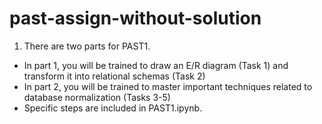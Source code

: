 # past-assign-without-solution

1. There are two parts for PAST1.
- In part 1, you will be trained to draw an E/R diagram (Task 1) and transform it into relational schemas (Task 2)
- In part 2, you will be trained to master important techniques related to database normalization (Tasks 3-5)
- Specific steps are included in PAST1.ipynb.
